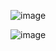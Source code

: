 ![image](https://user-images.githubusercontent.com/44381554/230797929-7ea47f1f-cd6a-41e5-adf6-8982fab81276.png)


![image](https://user-images.githubusercontent.com/44381554/230797942-9bc50ea1-b2fe-4fc4-9327-909e411dd4c3.png)
